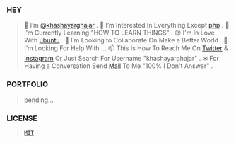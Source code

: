 ### HEY

> 👋 I’m [@khashayarghajar](https://github.com/khashayarghajar) .
> 👀 I’m Interested In Everything Except [php](https://www.php.net) .
> 🌱 I’m Currently Learning "HOW TO LEARN THINGS" .
> 😍 I'm In Love With [ubuntu](https://ubuntu.com/) .
> 💞️ I’m Looking to Collaborate On Make a Better World .
> 🤝 I’m Looking For Help With ...
> 📫 This Is How To Reach Me On [Twitter](https://twitter.com/khashayarghajar) & [Instagram](https://www.instagram.com/khashayarghajar) Or Just Search For Username "khashayarghajar" .
> ✉ For Having a Conversation Send [Mail](mailto:khashayarghajar7@gmail.com) To Me "100% I Don't Answer" .

### PORTFOLIO

> pending...

### LICENSE

> [`MIT`](https://github.com/khashayarghajar/khashayarghajar/LICENSE.md)

<!---  > text


- this `./README.md` has all the definitions and descriptions .
--->


<!--- 
Just Search For Username "khashayarghajar" . 
--->

<!---
khashayarghajar/khashayarghajar is a ✨ special ✨ repository because its `README.md` (this file) appears on your GitHub profile.
You can click the Preview link to take a look at your changes.
--->
